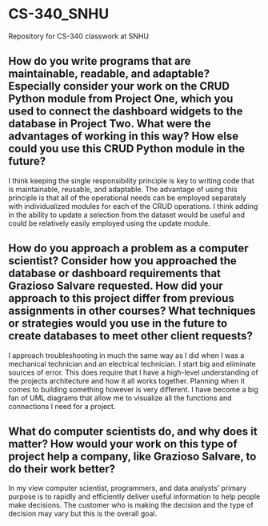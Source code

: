 # CS-340_SNHU
Repository for CS-340 classwork at SNHU


## How do you write programs that are maintainable, readable, and adaptable? Especially consider your work on the CRUD Python module from Project One, which you used to connect the dashboard widgets to the database in Project Two. What were the advantages of working in this way? How else could you use this CRUD Python module in the future?

I think keeping the single responsibility principle is key to writing code that is maintainable, reusable, and adaptable. The advantage of using this principle is that all of the operational needs can be employed separately with individualized modules for each of the CRUD operations. I think adding in the ability to update a selection from the dataset would be useful and could be relatively easily employed using the update module. 

## How do you approach a problem as a computer scientist? Consider how you approached the database or dashboard requirements that Grazioso Salvare requested. How did your approach to this project differ from previous assignments in other courses? What techniques or strategies would you use in the future to create databases to meet other client requests?

I approach troubleshooting in much the same way as I did when I was a mechanical technician and an electrical technician. I start big and eliminate sources of error. This does require that I have a high-level understanding of the projects architecture and how it all works together. Planning when it comes to building something however is very different. I have become a big fan of UML diagrams that allow me to visualize all the functions and connections I need for a project.  

## What do computer scientists do, and why does it matter? How would your work on this type of project help a company, like Grazioso Salvare, to do their work better?

In my view computer scientist, programmers, and data analysts’ primary purpose is to rapidly and efficiently deliver useful information to help people make decisions. The customer who is making the decision and the type of decision may vary but this is the overall goal.
